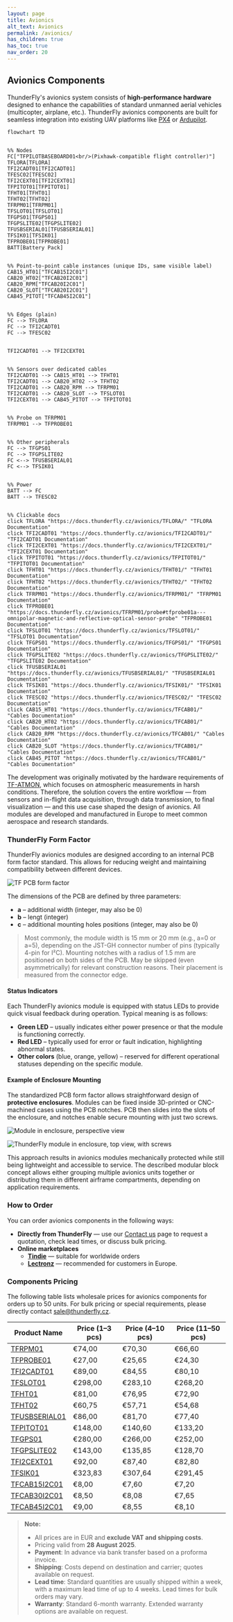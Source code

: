 ```yaml
---
layout: page
title: Avionics
alt_text: Avionics
permalink: /avionics/
has_children: true
has_toc: true
nav_order: 20
---
```



## Avionics Components  

ThunderFly's avionics system consists of **high-performance hardware** designed to enhance the capabilities of standard unmanned aerial vehicles (multicopter, airplane, etc.). ThunderFly avionics components are built for seamless integration into existing UAV platforms like [PX4](https://px4.io/) or [Ardupilot](https://ardupilot.org/).   

```mermaid
flowchart TD


%% Nodes
FC["TFPILOTBASEBOARD01<br/>(Pixhawk-compatible flight controller)"]
TFLORA[TFLORA]
TFI2CADT01[TFI2CADT01]
TFESC02[TFESC02]
TFI2CEXT01[TFI2CEXT01]
TFPITOT01[TFPITOT01]
TFHT01[TFHT01]
TFHT02[TFHT02]
TFRPM01[TFRPM01]
TFSLOT01[TFSLOT01]
TFGPS01[TFGPS01]
TFGPSLITE02[TFGPSLITE02]
TFUSBSERIAL01[TFUSBSERIAL01]
TFSIK01[TFSIK01]
TFPROBE01[TFPROBE01]
BATT[Battery Pack]


%% Point-to-point cable instances (unique IDs, same visible label)
CAB15_HT01["TFCAB15I2C01"]
CAB20_HT02["TFCAB20I2C01"]
CAB20_RPM["TFCAB20I2C01"]
CAB20_SLOT["TFCAB20I2C01"]
CAB45_PITOT["TFCAB45I2C01"]


%% Edges (plain)
FC --> TFLORA
FC --> TFI2CADT01
FC --> TFESC02


TFI2CADT01 --> TFI2CEXT01


%% Sensors over dedicated cables
TFI2CADT01 --> CAB15_HT01 --> TFHT01
TFI2CADT01 --> CAB20_HT02 --> TFHT02
TFI2CADT01 --> CAB20_RPM --> TFRPM01
TFI2CADT01 --> CAB20_SLOT --> TFSLOT01
TFI2CEXT01 --> CAB45_PITOT --> TFPITOT01


%% Probe on TFRPM01
TFRPM01 --> TFPROBE01


%% Other peripherals
FC --> TFGPS01
FC --> TFGPSLITE02
FC <--> TFUSBSERIAL01
FC <--> TFSIK01


%% Power
BATT --> FC
BATT --> TFESC02


%% Clickable docs
click TFLORA "https://docs.thunderfly.cz/avionics/TFLORA/" "TFLORA Documentation"
click TFI2CADT01 "https://docs.thunderfly.cz/avionics/TFI2CADT01/" "TFI2CADT01 Documentation"
click TFI2CEXT01 "https://docs.thunderfly.cz/avionics/TFI2CEXT01/" "TFI2CEXT01 Documentation"
click TFPITOT01 "https://docs.thunderfly.cz/avionics/TFPITOT01/" "TFPITOT01 Documentation"
click TFHT01 "https://docs.thunderfly.cz/avionics/TFHT01/" "TFHT01 Documentation"
click TFHT02 "https://docs.thunderfly.cz/avionics/TFHT02/" "TFHT02 Documentation"
click TFRPM01 "https://docs.thunderfly.cz/avionics/TFRPM01/" "TFRPM01 Documentation"
click TFPROBE01 "https://docs.thunderfly.cz/avionics/TFRPM01/probe#tfprobe01a---omnipolar-magnetic-and-reflective-optical-sensor-probe" "TFPROBE01 Documentation"
click TFSLOT01 "https://docs.thunderfly.cz/avionics/TFSLOT01/" "TFSLOT01 Documentation"
click TFGPS01 "https://docs.thunderfly.cz/avionics/TFGPS01/" "TFGPS01 Documentation"
click TFGPSLITE02 "https://docs.thunderfly.cz/avionics/TFGPSLITE02/" "TFGPSLITE02 Documentation"
click TFUSBSERIAL01 "https://docs.thunderfly.cz/avionics/TFUSBSERIAL01/" "TFUSBSERIAL01 Documentation"
click TFSIK01 "https://docs.thunderfly.cz/avionics/TFSIK01/" "TFSIK01 Documentation"
click TFESC02 "https://docs.thunderfly.cz/avionics/TFESC02/" "TFESC02 Documentation"
click CAB15_HT01 "https://docs.thunderfly.cz/avionics/TFCAB01/" "Cables Documentation"
click CAB20_HT02 "https://docs.thunderfly.cz/avionics/TFCAB01/" "Cables Documentation"
click CAB20_RPM "https://docs.thunderfly.cz/avionics/TFCAB01/" "Cables Documentation"
click CAB20_SLOT "https://docs.thunderfly.cz/avionics/TFCAB01/" "Cables Documentation"
click CAB45_PITOT "https://docs.thunderfly.cz/avionics/TFCAB01/" "Cables Documentation"
```

The development was originally motivated by the hardware requirements of [TF-ATMON](https://docs.thunderfly.cz/instruments/TF-ATMON), which focuses on atmospheric measurements in harsh conditions. Therefore, the solution covers the entire workflow — from sensors and in-flight data acquisition, through data transmission, to final visualization — and this use case shaped the design of avionics. All modules are developed and manufactured in Europe to meet common aerospace and research standards.  

### ThunderFly Form Factor

ThunderFly avionics modules are designed according to an internal PCB form factor standard. This allows for reducing weight and maintaining compatibility between different devices.

![TF PCB form factor](TFPCB_avionics.png)

The dimensions of the PCB are defined by three parameters:

- **a** – additional width (integer, may also be 0)  
- **b** – lengt (integer)  
- **c** – additional mounting holes positions (integer, may also be 0)  

> Most commonly, the module width is 15 mm or 20 mm (e.g., a=0 or a=5), depending on the JST-GH connector number of pins (typically 4-pin for I²C).
> Mounting notches with a radius of 1.5 mm are positioned on both sides of the PCB. May be skipped (even asymmetrically) for relevant construction reasons. Their placement is measured from the connector edge.

#### Status Indicators

Each ThunderFly avionics module is equipped with status LEDs to provide quick visual feedback during operation. Typical meaning is as follows: 

- **Green LED** – usually indicates either power presence or that the module is functioning correctly.  
- **Red LED** – typically used for error or fault indication, highlighting abnormal states.  
- **Other colors** (blue, orange, yellow) – reserved for different operational statuses depending on the specific module.  

#### Example of Enclosure Mounting

The standardized PCB form factor allows straightforward design of **protective enclosures**.   Modules can be fixed inside 3D-printed or CNC-machined cases using the PCB notches. PCB then slides into the slots of the enclosure, and notches enable secure mounting with just two screws.

![Module in enclosure, perspective view](TFPCB_box.png)

![ThunderFly module in enclosure, top view, with screws](TFPCB_box_mounting_screws.png)

This approach results in avionics modules mechanically protected while still being lightweight and accessible to service.  The described modular block concept allows either grouping multiple avionics units together or distributing them in different airframe compartments, depending on application requirements.

### How to Order

You can order avionics components in the following ways:

- **Directly from ThunderFly** — use our [Contact us](https://www.thunderfly.cz/contact-us.html) page to request a quotation, check lead times, or discuss bulk pricing.
- **Online marketplaces**
  - **[Tindie](https://www.tindie.com/stores/thunderfly/)** — suitable for worldwide orders
  - **[Lectronz](https://lectronz.com/stores/thunderfly)** — recommended for customers in Europe.

### Components Pricing

The following table lists wholesale prices for avionics components for orders up to 50 units. For bulk pricing or special requirements, please directly contact sale@thunderfly.cz.

| Product Name       | Price (1–3 pcs) | Price (4–10 pcs) | Price (11–50 pcs) |
|--------------------|------------------|-------------------|--------------------|
| [TFRPM01](https://docs.thunderfly.cz/avionics/TFRPM01/) | €74,00 | €70,30 | €66,60 |
| [TFPROBE01](https://docs.thunderfly.cz/avionics/TFRPM01/probe#tfprobe01a---omnipolar-magnetic-and-reflective-optical-sensor-probe) | €27,00 | €25,65 | €24,30 |
| [TFI2CADT01](https://docs.thunderfly.cz/avionics/TFI2CADT01/) | €89,00 | €84,55 | €80,10 |
| [TFSLOT01](https://docs.thunderfly.cz/avionics/TFSLOT01/) | €298,00 | €283,10 | €268,20 |
| [TFHT01](https://docs.thunderfly.cz/avionics/TFHT01/) | €81,00 | €76,95 | €72,90 |
| [TFHT02](https://docs.thunderfly.cz/avionics/TFHT02/) |	€60,75 | €57,71	| €54,68 |
| [TFUSBSERIAL01](https://docs.thunderfly.cz/avionics/TFUSBSERIAL01/) | €86,00 | €81,70 | €77,40 |
| [TFPITOT01](https://docs.thunderfly.cz/avionics/TFPITOT01/) | €148,00 | €140,60 | €133,20 |
| [TFGPS01](https://docs.thunderfly.cz/avionics/TFGPS01/) | €280,00 | €266,00 | €252,00 |
| [TFGPSLITE02](https://docs.thunderfly.cz/avionics/TFGPSLITE02/) | €143,00 | €135,85 | €128,70 |
| [TFI2CEXT01](https://docs.thunderfly.cz/avionics/TFI2CEXT01/) | €92,00 | €87,40 | €82,80 |
| [TFSIK01](https://docs.thunderfly.cz/avionics/TFSIK01/) | €323,83 | €307,64 | €291,45 |
| [TFCAB15I2C01](https://docs.thunderfly.cz/avionics/TFCAB01/) | €8,00 | €7,60 | €7,20 |
| [TFCAB30I2C01](https://docs.thunderfly.cz/avionics/TFCAB01/) | €8,50 | €8,08 | €7,65 |
| [TFCAB45I2C01](https://docs.thunderfly.cz/avionics/TFCAB01/) | €9,00 | €8,55 | €8,10 |

> **Note:**
> - All prices are in EUR and **exclude VAT and shipping costs**.
> - Pricing valid from **28 August 2025**.
> - **Payment**: In advance via bank transfer based on a proforma invoice.
> - **Shipping**: Costs depend on destination and carrier; quotes available on request.
> - **Lead time**: Standard quantities are usually shipped within a week, with a maximum lead time of up to 4 weeks. Lead times for bulk orders may vary.
> - **Warranty**: Standard 6-month warranty. Extended warranty options are available on request.

